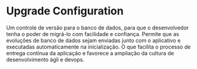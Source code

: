 # Upgrade Configuration

Um controle de versão para o banco de dados, para que o desenvolvedor tenha o poder de migrá-lo com facilidade e confiança. Permite que as evoluções de banco de dados sejam enviadas junto com o aplicativo e executadas automaticamente na inicialização. O que facilita o processo de entrega contínua da aplicação e favorece a ampliação da cultura de desenvolvimento ágil e devops.
